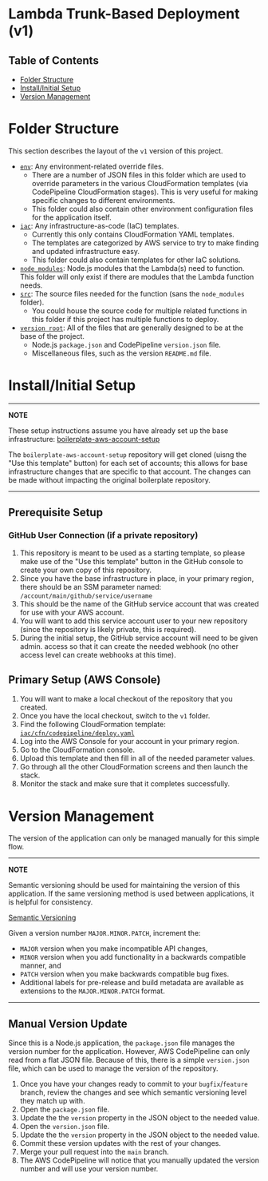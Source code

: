 # Lambda Trunk-Based Deployment (v1)

## Table of Contents

- [Folder Structure](#folder-structure)
- [Install/Initial Setup](#installinitial-setup)
- [Version Management](#version-management)

# Folder Structure

This section describes the layout of the `v1` version of this project.

- [`env`](env): Any environment-related override files.
    * There are a number of JSON files in this folder which are used to override parameters in the various CloudFormation templates (via CodePipeline CloudFormation stages).  This is very useful for making specific changes to different environments.
    * This folder could also contain other environment configuration files for the application itself.
- [`iac`](iac): Any infrastructure-as-code (IaC) templates.
    * Currently this only contains CloudFormation YAML templates.
    * The templates are categorized by AWS service to try to make finding and updated infrastructure easy.
    * This folder could also contain templates for other IaC solutions.
- [`node_modules`](node_modules): Node.js modules that the Lambda(s) need to function.  This folder will only exist if there are modules that the Lambda function needs.
- [`src`](src): The source files needed for the function (sans the `node_modules` folder).
    * You could house the source code for multiple related functions in this folder if this project has multiple functions to deploy.
- [`version root`](./): All of the files that are generally designed to be at the base of the project.
    * Node.js `package.json` and CodePipeline `version.json` file.
    * Miscellaneous files, such as the version `README.md` file.

# Install/Initial Setup

---
**NOTE**

These setup instructions assume you have already set up the base infrastructure: [boilerplate-aws-account-setup](https://github.com/warnermedia/boilerplate-aws-account-setup)

The `boilerplate-aws-account-setup` repository will get cloned (uisng the "Use this template" button) for each set of accounts; this allows for base infrastructure changes that are specific to that account.  The changes can be made without impacting the original boilerplate repository.

---

## Prerequisite Setup

### GitHub User Connection (if a private repository)

1. This repository is meant to be used as a starting template, so please make use of the "Use this template" button in the GitHub console to create your own copy of this repository.
2. Since you have the base infrastructure in place, in your primary region, there should be an SSM parameter named: `/account/main/github/service/username`
3. This should be the name of the GitHub service account that was created for use with your AWS account.
4. You will want to add this service account user to your new repository (since the repository is likely private, this is required).
5. During the initial setup, the GitHub service account will need to be given admin. access so that it can create the needed webhook (no other access level can create webhooks at this time).

## Primary Setup (AWS Console)

1. You will want to make a local checkout of the repository that you created.
2. Once you have the local checkout, switch to the `v1` folder.
3. Find the following CloudFormation template: [`iac/cfn/codepipeline/deploy.yaml`](iac/cfn/codepipeline/deploy.yaml)
4. Log into the AWS Console for your account in your primary region.
5. Go to the CloudFormation console.
6. Upload this template and then fill in all of the needed parameter values.
7. Go through all the other CloudFormation screens and then launch the stack.
8. Monitor the stack and make sure that it completes successfully.

# Version Management

The version of the application can only be managed manually for this simple flow.

---
**NOTE**

Semantic versioning should be used for maintaining the version of this application.  If the same versioning method is used between applications, it is helpful for consistency.

[Semantic Versioning](https://semver.org)

Given a version number `MAJOR.MINOR.PATCH`, increment the:

- `MAJOR` version when you make incompatible API changes,
- `MINOR` version when you add functionality in a backwards compatible manner, and
- `PATCH` version when you make backwards compatible bug fixes.
- Additional labels for pre-release and build metadata are available as extensions to the `MAJOR.MINOR.PATCH` format.

---

## Manual Version Update

Since this is a Node.js application, the `package.json` file manages the version number for the application.  However, AWS CodePipeline can only read from a flat JSON file.  Because of this, there is a simple `version.json` file, which can be used to manage the version of the repository.

1. Once you have your changes ready to commit to your `bugfix`/`feature` branch, review the changes and see which semantic versioning level they match up with.
2. Open the `package.json` file.
3. Update the the `version` property in the JSON object to the needed value.
4. Open the `version.json` file.
5. Update the the `version` property in the JSON object to the needed value.
6. Commit these version updates with the rest of your changes.
7. Merge your pull request into the `main` branch.
8. The AWS CodePipeline will notice that you manually updated the version number and will use your version number.
